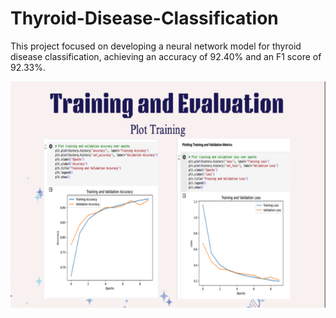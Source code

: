 # Thyroid-Disease-Classification
This project focused on developing a neural network model for thyroid disease classification, achieving an accuracy of 92.40% and an F1 score of 92.33%.

![ML Model](https://github.com/Shumokh1/Thyroid-Disease-Classification/raw/main/ml.png)
